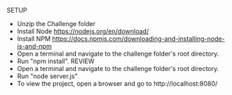 SETUP
- Unzip the Challenge folder
- Install Node https://nodejs.org/en/download/
- Install NPM https://docs.npmjs.com/downloading-and-installing-node-js-and-npm
- Open a terminal and navigate to the challenge folder's root directory.
- Run "npm install".
REVIEW
- Open a terminal and navigate to the challenge folder's root directory.
- Run "node server.js"
- To view the project, open a browser and go to http://localhost:8080/
